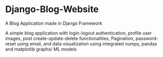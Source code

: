 # Django-Blog-Website
A Blog Application made in Django Framework

A simple blog application with login-logout authentication, profile user images, post create-update-delete functionalities, Pagination, password-reset using email, and data visualization using integrated numpy, pandas and matplotlib graphs/ ML models 
